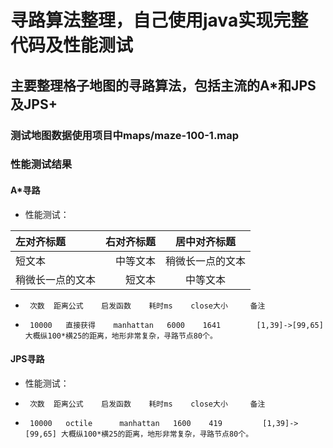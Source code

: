 # 寻路算法整理，自己使用java实现完整代码及性能测试
## 主要整理格子地图的寻路算法，包括主流的A*和JPS及JPS+
### 测试地图数据使用项目中maps/maze-100-1.map
### 性能测试结果

#### A*寻路
 * 性能测试：

| 左对齐标题 | 右对齐标题 | 居中对齐标题 |
| :------| ------: | :------: |
| 短文本 | 中等文本 | 稍微长一点的文本 |
| 稍微长一点的文本 | 短文本 | 中等文本 |
 *  	次数	距离公式	启发函数	耗时ms	close大小		备注
 * 		10000	直接获得	manhattan	6000	1641		[1,39]->[99,65] 大概纵100*横25的距离，地形非常复杂，寻路节点80个。

#### JPS寻路
 * 性能测试：
 *  	次数	距离公式	启发函数	耗时ms	close大小		备注
 * 		10000	octile		manhattan	1600	419			[1,39]->[99,65] 大概纵100*横25的距离，地形非常复杂，寻路节点80个。